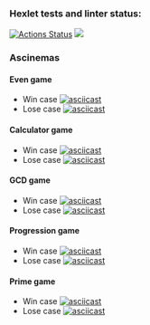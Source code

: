 ### Hexlet tests and linter status:
[![Actions Status](https://github.com/lo0ken/java-project-lvl1/workflows/hexlet-check/badge.svg)](https://github.com/lo0ken/java-project-lvl1/actions)
<a href="https://codeclimate.com/github/codeclimate/codeclimate/maintainability"><img src="https://api.codeclimate.com/v1/badges/a99a88d28ad37a79dbf6/maintainability" /></a>

### Ascinemas
#### Even game
* Win case
[![asciicast](https://asciinema.org/a/K4vatJ6UZ4oDvPXEZZaPCmCAL.svg)](https://asciinema.org/a/K4vatJ6UZ4oDvPXEZZaPCmCAL)
* Lose case
[![asciicast](https://asciinema.org/a/WxIXRya4DNRmYY4SlY7XeXR0q.svg)](https://asciinema.org/a/WxIXRya4DNRmYY4SlY7XeXR0q)
#### Calculator game
* Win case
[![asciicast](https://asciinema.org/a/jI5JkfkQFeE9ZY4DmrVD7ukDE.svg)](https://asciinema.org/a/jI5JkfkQFeE9ZY4DmrVD7ukDE)
* Lose case
[![asciicast](https://asciinema.org/a/ZOoJi4PbZlkxm1VlWydOHKOvX.svg)](https://asciinema.org/a/ZOoJi4PbZlkxm1VlWydOHKOvX)
#### GCD game
* Win case
[![asciicast](https://asciinema.org/a/hQUfgRcEyqQogskxahcUqHhnm.svg)](https://asciinema.org/a/hQUfgRcEyqQogskxahcUqHhnm)
* Lose case
[![asciicast](https://asciinema.org/a/04snsEBnkHqvhaIcgGP3eCa7D.svg)](https://asciinema.org/a/04snsEBnkHqvhaIcgGP3eCa7D)
#### Progression game
* Win case
[![asciicast](https://asciinema.org/a/xrqpQCLr9jDmWIE4a9ssSue5b.svg)](https://asciinema.org/a/xrqpQCLr9jDmWIE4a9ssSue5b)
* Lose case
[![asciicast](https://asciinema.org/a/Eky1pu2bXPLVW5cCzTSPAx9El.svg)](https://asciinema.org/a/Eky1pu2bXPLVW5cCzTSPAx9El)
#### Prime game
* Win case
[![asciicast](https://asciinema.org/a/HaUfGdo3cgJkMsKpYfyDYEjPr.svg)](https://asciinema.org/a/HaUfGdo3cgJkMsKpYfyDYEjPr)
* Lose case
[![asciicast](https://asciinema.org/a/yAwDeY3lrkdo3ytOVE90kWVhT.svg)](https://asciinema.org/a/yAwDeY3lrkdo3ytOVE90kWVhT)